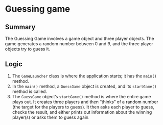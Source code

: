 # Guessing game

## Summary

The Guessing Game involves a game object and three player objects. The game generates a random number between 0 and 9, and the three player objects try to guess it.

## Logic

1. The `GameLauncher` class is where the application starts; it has the `main()` method.
2. In the `main()` method, a `GuessGame` object is created, and its `startGame()` method is called.
3. The `GuessGame` object’s `startGame()` method is where the entire game plays out. It creates three players and then “thinks” of a random number (the target for the players to guess). It then asks each player to guess, checks the result, and either prints out information about the winning player(s) or asks them to guess again.